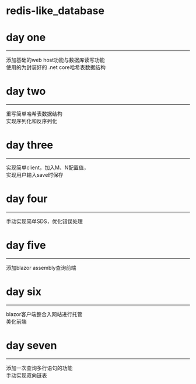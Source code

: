 # redis-like_database
# day one
------
添加基础的web host功能与数据库读写功能  
使用的为封装好的 .net core哈希表数据结构  
  
# day two
------
重写简单哈希表数据结构  
实现序列化和反序列化  
  
# day three
------
实现简单client，加入M、N配置值，  
实现用户输入save时保存  
  
# day four
------
手动实现简单SDS，优化错误处理  
  
# day five  
------  
添加blazor assembly查询前端  
  
# day six  
-------  
blazor客户端整合入网站进行托管  
美化前端  
  
# day seven  
-------  
添加一次查询多行语句的功能  
手动实现双向链表

